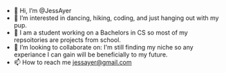 - 👋 Hi, I’m @JessAyer
- 👀 I’m interested in dancing, hiking, coding, and just hanging out with my pup.
- 🌱 I am a student working on a Bachelors in CS so most of my repsoitories are projects from school.
- 💞️ I’m looking to collaborate on: I'm still finding my niche so any experiance I can gain will be beneficially to my future. 
- 📫 How to reach me jessayer@gmail.com

<!---
JessAyer/JessAyer is a ✨ special ✨ repository because its `README.md` (this file) appears on your GitHub profile.
You can click the Preview link to take a look at your changes.
--->
